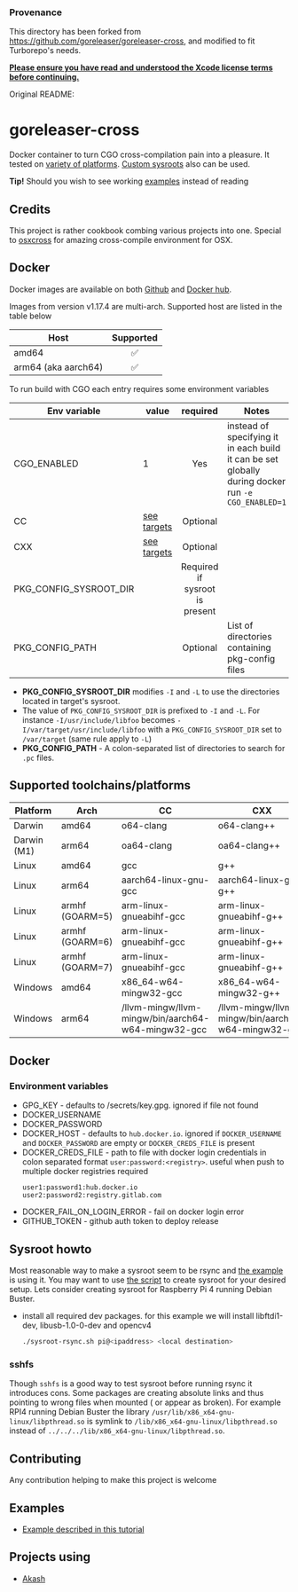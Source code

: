 ### Provenance

This directory has been forked from https://github.com/goreleaser/goreleaser-cross, and modified to fit Turborepo's needs.

**[Please ensure you have read and understood the Xcode license
terms before continuing.](https://www.apple.com/legal/sla/docs/xcode.pdf)**

Original README:

# goreleaser-cross

Docker container to turn CGO cross-compilation pain into a pleasure. It tested on [variety of platforms](#supported-toolchains/platforms).
[Custom sysroots](#Sysroot) also can be used.

**Tip!**
Should you wish to see working [examples](#examples) instead of reading

## Credits

This project is rather cookbook combing various projects into one. Special to [osxcross](https://github.com/tpoechtrager/osxcross) for amazing cross-compile environment for OSX.

## Docker

Docker images are available on both [Github](https://ghcr.io/goreleaser/goreleaser-cross) and [Docker hub](https://hub.docker.com/r/goreleaser/goreleaser-cross).

Images from version v1.17.4 are multi-arch. Supported host are listed in the table below

| Host                | Supported |
| ------------------- | :-------: |
| amd64               |    ✅     |
| arm64 (aka aarch64) |    ✅     |

To run build with CGO each entry requires some environment variables

| Env variable           | value                                          |            required            | Notes                                                                                              |
| ---------------------- | ---------------------------------------------- | :----------------------------: | -------------------------------------------------------------------------------------------------- |
| CGO_ENABLED            | 1                                              |              Yes               | instead of specifying it in each build it can be set globally during docker run `-e CGO_ENABLED=1` |
| CC                     | [see targets](#supported-toolchains/platforms) |            Optional            |
| CXX                    | [see targets](#supported-toolchains/platforms) |            Optional            |
| PKG_CONFIG_SYSROOT_DIR |                                                | Required if sysroot is present |
| PKG_CONFIG_PATH        |                                                |            Optional            | List of directories containing pkg-config files                                                    |

- **PKG_CONFIG_SYSROOT_DIR** modifies `-I` and `-L` to use the directories located in target's sysroot.
- The value of `PKG_CONFIG_SYSROOT_DIR` is prefixed to `-I` and `-L`. For instance `-I/usr/include/libfoo` becomes `-I/var/target/usr/include/libfoo`
  with a `PKG_CONFIG_SYSROOT_DIR` set to `/var/target` (same rule apply to `-L`)
- **PKG_CONFIG_PATH** - A colon-separated list of directories to search for `.pc` files.

## Supported toolchains/platforms

| Platform    | Arch            | CC                                                 | CXX                                                |       Verified        |
| ----------- | --------------- | -------------------------------------------------- | -------------------------------------------------- | :-------------------: |
| Darwin      | amd64           | o64-clang                                          | o64-clang++                                        |          ✅           |
| Darwin (M1) | arm64           | oa64-clang                                         | oa64-clang++                                       |          ✅           |
| Linux       | amd64           | gcc                                                | g++                                                |          ✅           |
| Linux       | arm64           | aarch64-linux-gnu-gcc                              | aarch64-linux-gnu-g++                              |          ✅           |
| Linux       | armhf (GOARM=5) | arm-linux-gnueabihf-gcc                            | arm-linux-gnueabihf-g++                            | Verification required |
| Linux       | armhf (GOARM=6) | arm-linux-gnueabihf-gcc                            | arm-linux-gnueabihf-g++                            | Verification required |
| Linux       | armhf (GOARM=7) | arm-linux-gnueabihf-gcc                            | arm-linux-gnueabihf-g++                            |          ✅           |
| Windows     | amd64           | x86_64-w64-mingw32-gcc                             | x86_64-w64-mingw32-g++                             |          ✅           |
| Windows     | arm64           | /llvm-mingw/llvm-mingw/bin/aarch64-w64-mingw32-gcc | /llvm-mingw/llvm-mingw/bin/aarch64-w64-mingw32-g++ |          ✅           |

## Docker

### Environment variables

- GPG_KEY - defaults to /secrets/key.gpg. ignored if file not found
- DOCKER_USERNAME
- DOCKER_PASSWORD
- DOCKER_HOST - defaults to `hub.docker.io`. ignored if `DOCKER_USERNAME` and `DOCKER_PASSWORD` are empty or `DOCKER_CREDS_FILE` is present
- DOCKER_CREDS_FILE - path to file with docker login credentials in colon separated format `user:password:<registry>`. useful when push to multiple docker registries required
  ```
  user1:password1:hub.docker.io
  user2:password2:registry.gitlab.com
  ```
- DOCKER_FAIL_ON_LOGIN_ERROR - fail on docker login error
- GITHUB_TOKEN - github auth token to deploy release

## Sysroot howto

Most reasonable way to make a sysroot seem to be rsync and [the example](https://github.com/goreleaser/goreleaser-cross-example) is using it. You may want to
use [the script](https://github.com/goreleaser/goreleaser-cross/blob/master/scripts/sysroot-rsync.sh) to create sysroot for your desired setup. Lets consider creating sysroot for Raspberry Pi 4
running Debian Buster.

- install all required dev packages. for this example we will install libftdi1-dev, libusb-1.0-0-dev and opencv4
  ```bash
  ./sysroot-rsync.sh pi@<ipaddress> <local destination>
  ```

### sshfs

Though `sshfs` is a good way to test sysroot before running rsync it introduces cons. Some packages are creating absolute links and thus pointing to wrong files when mounted (
or appear as broken). For example RPI4 running Debian Buster the library `/usr/lib/x86_x64-gnu-linux/libpthread.so` is symlink to `/lib/x86_x64-gnu-linux/libpthread.so` instead
of `../../../lib/x86_x64-gnu-linux/libpthread.so`.

## Contributing

Any contribution helping to make this project is welcome

## Examples

- [Example described in this tutorial](https://github.com/goreleaser/goreleaser-cross-example)

## Projects using

- [Akash](https://github.com/ovrclk/akash)

